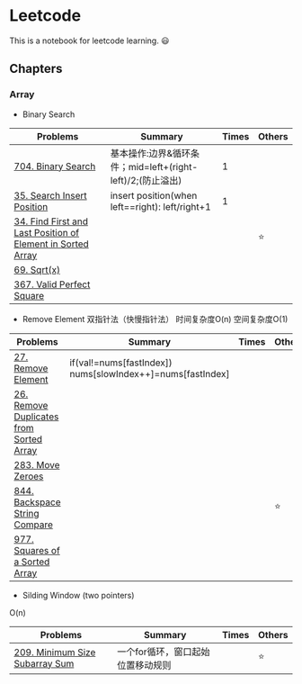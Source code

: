 # Leetcode
This is a notebook for leetcode learning. :smiley:
## Chapters
### Array
- Binary Search

| Problems | Summary | Times | Others |
| -------- | ------- | ----- | ------ |
| [704. Binary Search](https://leetcode.com/problems/binary-search/) | 基本操作:边界&循环条件；mid=left+(right-left)/2;(防止溢出) | 1 | |
| [35. Search Insert Position](https://leetcode.com/problems/search-insert-position/) | insert position(when left==right): left/right+1| 1 | |
| [34. Find First and Last Position of Element in Sorted Array](https://leetcode.com/problems/find-first-and-last-position-of-element-in-sorted-array/)| | | ⭐ |
|[69. Sqrt(x)](https://leetcode.cn/problems/sqrtx/)|
|[367. Valid Perfect Square](https://leetcode.cn/problems/valid-perfect-square/)|

- Remove Element
双指针法（快慢指针法）
时间复杂度O(n) 空间复杂度O(1)

| Problems | Summary | Times | Others |
| ---| --- | --- | --- |
|[27. Remove Element](https://leetcode.com/problems/remove-element/)| if(val!=nums[fastIndex]) nums[slowIndex++]=nums[fastIndex] |
|[26. Remove Duplicates from Sorted Array](https://leetcode.cn/problems/remove-duplicates-from-sorted-array/)|
|[283. Move Zeroes](https://leetcode.cn/problems/move-zeroes/)|
|[844. Backspace String Compare](https://leetcode.cn/problems/backspace-string-compare/) | | | ⭐ |
|[977. Squares of a Sorted Array](https://leetcode.cn/problems/squares-of-a-sorted-array/)|

- Silding Window 
(two pointers)

O(n) 


| Problems | Summary | Times | Others |
| ---| --- | --- | --- |
|[209. Minimum Size Subarray Sum](https://leetcode.cn/problems/minimum-size-subarray-sum/)|一个for循环，窗口起始位置移动规则|| :star: |





